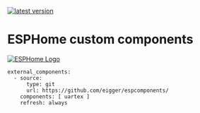 [![latest version](https://img.shields.io/github/release/eigger/espcomponents?display_name=tag&include_prereleases&label=latest%20version)](https://github.com/eigger/espcomponents/releases)
# ESPHome custom components 
[![ESPHome Logo](https://esphome.io/_images/logo-text.png)](https://esphome.io/)
```
external_components:
  - source:
      type: git
      url: https://github.com/eigger/espcomponents/
    components: [ uartex ]
    refresh: always
```
